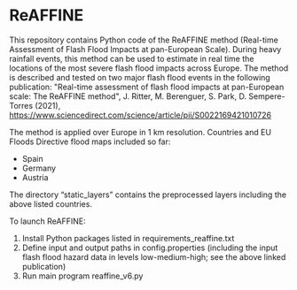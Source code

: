 # ReAFFINE
This repository contains Python code of the ReAFFINE method (Real-time Assessment of Flash Flood Impacts at pan-European Scale). During heavy rainfall events, this method can be used to estimate in real time the locations of the most severe flash flood impacts across Europe. The method is described and tested on two major flash flood events in the following publication: "Real-time assessment of flash flood impacts at pan-European scale: The ReAFFINE method", J. Ritter, M. Berenguer, S. Park, D. Sempere-Torres (2021), https://www.sciencedirect.com/science/article/pii/S0022169421010726 

The method is applied over Europe in 1 km resolution. Countries and EU Floods Directive flood maps included so far:
- Spain
- Germany
- Austria

The directory “static_layers” contains the preprocessed layers including the above listed countries. 

To launch ReAFFINE:
1. Install Python packages listed in requirements_reaffine.txt
2. Define input and output paths in config.properties (including the input flash flood hazard data in levels low-medium-high; see the above linked publication)
3. Run main program reaffine_v6.py
